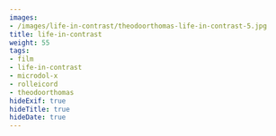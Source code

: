 ```yaml
---
images:
- /images/life-in-contrast/theodoorthomas-life-in-contrast-5.jpg
title: life-in-contrast
weight: 55
tags:
- film
- life-in-contrast
- microdol-x
- rolleicord
- theodoorthomas
hideExif: true
hideTitle: true
hideDate: true
---
```

